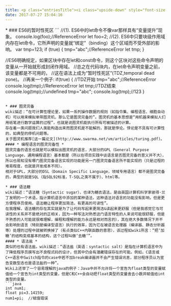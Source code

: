```yaml
---
title: <p class="entriesTitle"><i class="upside-down" style="font-size:120%;"><i class="fa fa-smile-o" aria-hidden="true" ></i></i><i class="upside-down-right">一些我平时遇到的不理解的词条整理后放在这</i> <i class="fa fa-smile-o" aria-hidden="true" style="font-size:120%;"></i></p>
date: 2017-07-27 15:04:16
---
```

<title>一些我平时遇到的不理解的词条整理后放在这</title>
<link href="/css/myCSS.css" rel="stylesheet" type="text/css">
* ### ES6的暂时性死区
```
//(1). ES6中的let命令不像var那样具有“变量提升”现象。
console.log(foo);//ReferenceError
let foo=2;
//(2). ES6中只要块级作用域内存在let命令，它所声明的变量就“绑定”（binding）这个区域而不受外部的影响。
var tmp=123;
if (true)
{
	tmp="abc";//ReferenceError
	let tmp;
}

//ES6明确规定，如果区块中存在let和const命令，则这个区块对这些命令声明的变量从一开始就形成封闭作用域。
//总之在代码块内，在let命令声明变量之前，该变量都是不可用的，
//这在语法上成为“暂时性死区”(TDZ,temporal dead zone)。
//再来一个例子:
if(true)
{
	//TDZ开始
	tmp="abc";//ReferenceError
	console.log(tmp);//ReferenceError
	let tmp;//TDZ结束
	console.log(tmp);//undefined
	tmp="abc";
	console.log(tmp);//123
}
```

* ### 图灵完备
wiki描述：“在可计算性理论里，如果一系列操作数据的规则（如指令集、编程语言、细胞自动机）可以用来模拟单带图灵机，那么它是图灵完备的”。图灵机的基本思想是“用机器来模拟人们用纸笔进行数学运算的过程”，也就是说图灵机能执行所有可被描述的计算。
存在着一类问题我们人类能构造出来而图灵机是不能解的，那就是悖论。悖论是不具有可计算性的，如典型的停机问题等。
关于图灵机推荐[这一篇论文](http://www.swarma.net/vm/articles/turing.pdf)。
#### * 编程语言的图灵完备性 *
图灵完备的语言也就是可以模拟出图灵机的语言，大部分的GPL（General Purpose Language，通用编程语言）基本都是（所以在项目实践中谈语言是否图灵完备的意义并不大），所以也易知没有哪门图灵完备语言实现的功能是另一门图灵完备语言所不能实现的（只是过程的难易程度，也就是开发成本不同）。
相对于GPL，大部分的DSL（Domain Specific Language，领域专用语言）都不是图灵完备的，典型的就是SQL（指SQL92标准，T-SQL之类不属于）、html等。

* ### 语法糖
wiki描述：“语法糖（Syntactic sugar），也译为糖衣语法，是由英国计算机科学家彼得·兰丁发明的一个术语，指计算机语言中添加的某种语法，这种语法对语言的功能没有影响，但是更方便程序员使用。语法糖让程序更加简洁，有更高的可读性”。
在我理解，语法糖的存在其实就是为了让代码写起来更简洁&读起来更舒服（但是我感觉它与可读性的关系并不是绝对的正相关，因为一种写法对熟悉这门语言特性的人来说可能很舒服，但是不熟悉的人可能就很难理解，编程和理解的能力永远是相对而言的），其在绝大多数情况下并不会影响到语言（特别是编译型语言）执行的效率，因为它在被语言处理器（编译器、静态分析器等）处理的过程中就被转换掉了（有点类似C++内联函数的意思），该过程如wiki所言：“把‘加糖’的结构变成基本的结构，这个过程叫做‘去糖’”。
#### * 语法盐 *
类似的也有语法盐。wiki描述：“语法盐（英语：syntactic salt）是指在计算机语言中为了降低程序员撰写出不良程式码的设计，但其中仍会有潜藏错误存在的可能。例如，C语言或C++语言中Switch指令的case中若不加break编译器并不会产生错误讯息，部分程序员认为宣告变数型态也是语法盐的一种”。
Wiki上还举了一个容易理解的java的例子：Java中并不允许将一个宣告为float类型的变量赋值给一个宣告为int类型的变量，但是C和C++会自动把float类型的变量舍去小数并赋值给int类型的变量。
```java
int num1;
float pi=3.14159;
num1=pi;  //赋值错误
```
